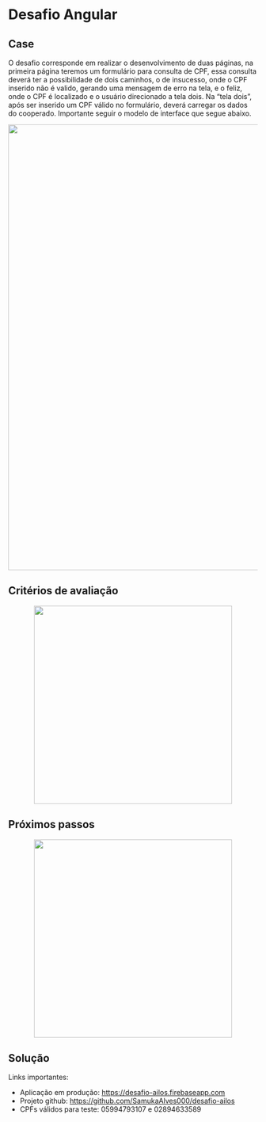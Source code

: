 # Desafio Angular

## Case

O desafio corresponde em realizar o desenvolvimento de duas páginas, na primeira página teremos um formulário para consulta de CPF, essa consulta deverá ter a possibilidade de dois caminhos, o de insucesso, onde o CPF inserido não é valido, gerando uma mensagem de erro na tela, e o feliz, onde o CPF é localizado e o usuário direcionado a tela dois. Na “tela dois”, após ser inserido um CPF válido no formulário, deverá carregar os dados do cooperado. Importante seguir o modelo de interface que segue abaixo.


<p align="center">
 <img src="https://i.ibb.co/qxF1MFr/Screenshot-1.jpg" width="900">
</p>


## Critérios de avaliação


<p align="center">
 <img src="https://i.ibb.co/nkTLkzX/Screenshot-2.jpg" width="400">
</p>


## Próximos passos


<p align="center">
 <img src="https://i.ibb.co/n77JckY/Screenshot-3.jpg" width="400">
</p>

## Solução

Links importantes:

- Aplicação em produção: https://desafio-ailos.firebaseapp.com
- Projeto github: https://github.com/SamukaAlves000/desafio-ailos
- CPFs válidos para teste: 05994793107 e 02894633589



